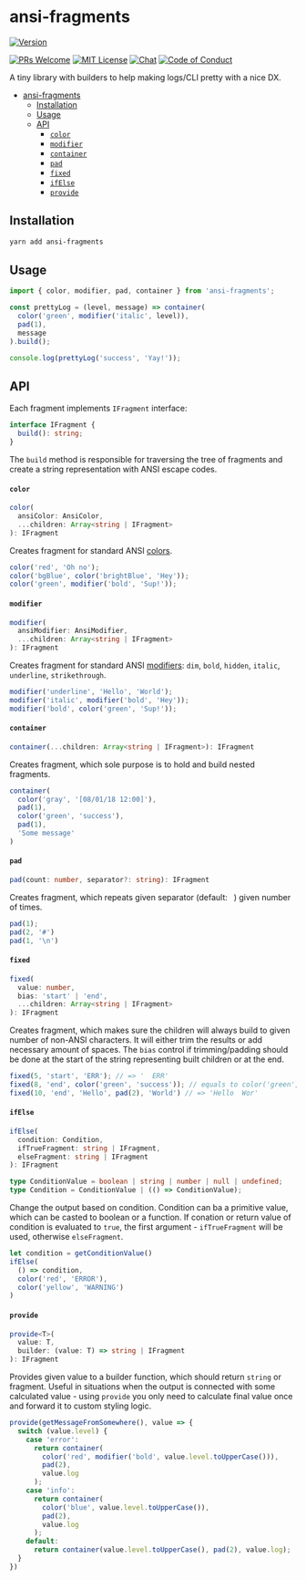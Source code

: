 # ansi-fragments

[![Version][version]][package]   

[![PRs Welcome][prs-welcome-badge]][prs-welcome]
[![MIT License][license-badge]][license]
[![Chat][chat-badge]][chat]
[![Code of Conduct][coc-badge]][coc]

A tiny library with builders to help making logs/CLI pretty with a nice DX.

- [ansi-fragments](#ansi-fragments)
  - [Installation](#installation)
  - [Usage](#usage)
  - [API](#api)
      - [`color`](#color)
      - [`modifier`](#modifier)
      - [`container`](#container)
      - [`pad`](#pad)
      - [`fixed`](#fixed)
      - [`ifElse`](#ifElse)
      - [`provide`](#provide)

## Installation

```bash
yarn add ansi-fragments
```

## Usage

```js
import { color, modifier, pad, container } from 'ansi-fragments';

const prettyLog = (level, message) => container(
  color('green', modifier('italic', level)),
  pad(1),
  message
).build();

console.log(prettyLog('success', 'Yay!'));
```

## API

Each fragment implements `IFragment` interface:

```ts
interface IFragment {
  build(): string;
}
```

The `build` method is responsible for traversing the tree of fragments and create a string representation with ANSI escape codes.


#### `color`

```ts
color(
  ansiColor: AnsiColor,
  ...children: Array<string | IFragment>
): IFragment
```

Creates fragment for standard ANSI [colors](./src/fragments/Color.ts).

```js
color('red', 'Oh no');
color('bgBlue', color('brightBlue', 'Hey'));
color('green', modifier('bold', 'Sup!'));
```

#### `modifier`

```ts
modifier(
  ansiModifier: AnsiModifier,
  ...children: Array<string | IFragment>
): IFragment
```

Creates fragment for standard ANSI [modifiers](./src/fragments/Modifier.ts): `dim`, `bold`, `hidden`, `italic`, `underline`, `strikethrough`.

```js
modifier('underline', 'Hello', 'World');
modifier('italic', modifier('bold', 'Hey'));
modifier('bold', color('green', 'Sup!'));
```

#### `container`

```ts
container(...children: Array<string | IFragment>): IFragment
```

Creates fragment, which sole purpose is to hold and build nested fragments.

```js
container(
  color('gray', '[08/01/18 12:00]'),
  pad(1),
  color('green', 'success'),
  pad(1),
  'Some message'
)
```

#### `pad`

```ts
pad(count: number, separator?: string): IFragment
```

Creates fragment, which repeats given separator (default: ` `) given number of times.

```js
pad(1);
pad(2, '#')
pad(1, '\n')
```

#### `fixed`

```ts
fixed(
  value: number,
  bias: 'start' | 'end',
  ...children: Array<string | IFragment>
): IFragment
```

Creates fragment, which makes sure the children will always build to given number of non-ANSI characters. It will either trim the results or add necessary amount of spaces. The `bias` control if trimming/padding should be done at the start of the string representing built children or at the end.

```js
fixed(5, 'start', 'ERR'); // => '  ERR'
fixed(8, 'end', color('green', 'success')); // equals to color('green', 'success') + ' '
fixed(10, 'end', 'Hello', pad(2), 'World') // => 'Hello  Wor'
```

#### `ifElse`

```ts
ifElse(
  condition: Condition,
  ifTrueFragment: string | IFragment,
  elseFragment: string | IFragment
): IFragment

type ConditionValue = boolean | string | number | null | undefined;
type Condition = ConditionValue | (() => ConditionValue);
```

Change the output based on condition. Condition can ba a primitive value, which can be casted to boolean or a function. If conation or return value of condition is evaluated to `true`, the first argument - `ifTrueFragment` will be used, otherwise `elseFragment`.

```js
let condition = getConditionValue()
ifElse(
  () => condition,
  color('red', 'ERROR'),
  color('yellow', 'WARNING')
)
```

#### `provide`

```ts
provide<T>(
  value: T,
  builder: (value: T) => string | IFragment
): IFragment
```

Provides given value to a builder function, which should return `string` or fragment. Useful in situations when the output is connected with some calculated value - using `provide` you only need to calculate final value once and forward it to custom styling logic.

```js
provide(getMessageFromSomewhere(), value => {
  switch (value.level) {
    case 'error':
      return container(
        color('red', modifier('bold', value.level.toUpperCase())),
        pad(2),
        value.log
      );
    case 'info':
      return container(
        color('blue', value.level.toUpperCase()),
        pad(2),
        value.log
      );
    default:
      return container(value.level.toUpperCase(), pad(2), value.log);
  }
})
```


<!-- badges (common) -->

[license-badge]: https://img.shields.io/npm/l/ansi-fragments.svg?style=flat-square
[license]: https://opensource.org/licenses/MIT
[prs-welcome-badge]: https://img.shields.io/badge/PRs-welcome-brightgreen.svg?style=flat-square
[prs-welcome]: http://makeapullrequest.com
[coc-badge]: https://img.shields.io/badge/code%20of-conduct-ff69b4.svg?style=flat-square
[coc]: https://github.com/zamotany/ansi-fragments/blob/master/CODE_OF_CONDUCT.md
[chat-badge]: https://img.shields.io/badge/chat-discord-brightgreen.svg?style=flat-square&colorB=7289DA&logo=discord
[chat]: https://discord.gg/zwR2Cdh

[version]: https://img.shields.io/npm/v/ansi-fragments.svg?style=flat-square
[package]: https://www.npmjs.com/package/ansi-fragments
